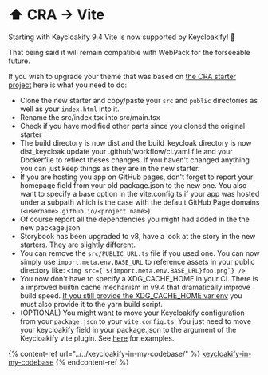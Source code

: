 # ⬆️ CRA -> Vite

Starting with Keycloakify 9.4 Vite is now supported by Keycloakify! 🥳

That being said it will remain compatible with WebPack for the forseeable future.

If you wish to upgrade your theme that was based on [the CRA starter project](https://github.com/keycloakify/keycloakify-starter-cra) here is what you need to do:

* Clone the new starter and copy/paste your `src` and `public` directories as well as your `index.html` into it.
* Rename the src/index.tsx into src/main.tsx
* Check if you have modified other parts since you cloned the original starter
* The build directory is now dist and the build\_keycloak directory is now dist\_keycloak update your .github/workflow/ci.yaml file and your Dockerfile to reflect theses changes. If you haven't changed anything you can just keep things as they are in the new starter.
* If you are hosting you app on GitHub pages, don't forget to report your homepage field from your old package.json to the new one. You also want to specify a base option in the vite.config.ts if your app was hosted under a subpath which is the case with the default GitHub Page domains (`<username>.github.io/<project name>`)
* Of course report all the dependencies you might had added in the the new package.json
* Storybook has been upgraded to v8, have a look at the story in the new starters. They are slightly different.
* You can remove the `src/PUBLIC_URL.ts` file if you used one. You can now simply use `import.meta.env.BASE_URL` to reference assets in your public directory like: ``<img src={`${import.meta.env.BASE_URL}foo.png`} />``
* You now don't have to specify a XDG\_CACHE\_HOME in your CI. There is a improved builtin cache mechanism in v9.4 that dramatically improve build speed. [If you still provide the XDG\_CACHE\_HOME var env](https://github.com/keycloakify/keycloakify-starter-cra/blob/2da558a3e7c0e1a4c420eda14adb9ecdd4284ee8/.github/workflows/ci.yaml#L21) you must also provide it to the yarn build script.
* (OPTIONAL) You might want to move your Keycloakify configuration from your `package.json` to your `vite.config.ts`. You just need to move your keycloakify field in your package.json to the argument of the Keycloakify vite plugin. See [here](../../configuration-options/) for examples.

{% content-ref url="../../keycloakify-in-my-codebase/" %}
[keycloakify-in-my-codebase](../../keycloakify-in-my-codebase/)
{% endcontent-ref %}
